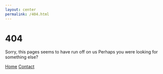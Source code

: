```yaml
---
layout: center
permalink: /404.html
---
```


# 404

Sorry, this pages seems to have run off on us Perhaps you were looking
for something else?

<div class="mt3">
  <a href="{{ site.baseurl }}/" class="button button-blue button-big">Home</a>
  <a href="{{ site.baseurl }}/contact/" class="button button-blue button-big">Contact</a>
</div>
